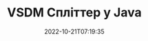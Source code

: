 ---
############################# Static ############################
layout: "auto-gen-merger"
date: 2022-10-21T07:19:35
draft: false
otherformats: docx dot dotm dotx epub html mht mhtml odp ods odt one otp ott pdf pps

############################# Head ############################
head_title: "Розділити VSDM на кілька файлів у Java"
head_description: "Розділіть один файл VSDM на кілька файлів на основі номерів сторінок, інтервалів сторінок, парних чи непарних сторінок за допомогою API об’єднання документів."

############################# Header ############################
title: "VSDM Спліттер у Java"
description: "Розділіть VSDM кількома рядками коду Java."
bg_image: "https://cms.admin.containerize.com/templates/aspose/App_Themes/V3/images/bg/header1.png"
bg_overlay: false
button:
    enable: true
    icon: "fas fa-arrow-down"
    label: "Завантажте безкоштовну пробну версію"
    link: "https://downloads.groupdocs.com/merger/java"

############################# SubMenu ############################
submenu:
    enable: true

    left:
        img_alt: "GroupDocs.Merger for Java"
        image: "https://cms.admin.containerize.com/templates/groupdocs/images/product-logos/90x90-noborder/groupdocs-merger-java.png"
        product: "GroupDocs.Merger"
        platform: "Java"

    middle:
        button:

            # button loop
            - link: "https://apireference.groupdocs.com/merger/java"
              text: "Довідник API"

            # button loop
            - link: "https://github.com/groupdocs-merger"
              text: "Приклади коду"

            # button loop
            - link: "https://products.groupdocs.app/merger/family"
              text: "Живі демонстрації"

            # button loop
            - link: "https://purchase.groupdocs.com/pricing/merger/java"
              text: "Ціноутворення"

    right:
        link_download: "https://downloads.groupdocs.com/merger"
        link_learn: "https://docs.groupdocs.com/merger/java"
        link_buy: "https://purchase.groupdocs.com"

############################# About ############################
about:
    enable: true
    title: "Про API GroupDocs.Merger for Java"
    content: |
        Бібліотека [GroupDocs.Merger for Java](/uk/merger/java/) пропонує просте рішення для безпечного об’єднання та розділення між широким діапазоном форматів документів, включаючи PDF, Microsoft Office (Word, Excel, PowerPoint, OneNote), OpenDocument, HTML, зображення та багато іншого в програмах Java. Додавши лише кілька рядків коду, виконайте кілька операцій з документами, наприклад переміщення, видалення, поворот, заміну, вилучення або зміну орієнтації сторінок у документах. API об’єднання документів також підтримує попередній перегляд сторінок документа як зображення для аналізу структури документа, форматування та вмісту на сторінці.
        
        API GroupDocs.Merger — це правильний вибір для корпоративних рішень, яким потрібні функції розділення файлів. Ці API добре підтримуються на всіх основних операційних системах і платформах, включаючи J2SE 7.0 (1.7), J2SE 8.0 (1.8), Java 10.

############################# Steps ############################
steps:
    enable: true
    title_left: "Розділити VSDM файл за сторінками в Java"
    content_left: |
        [GroupDocs.Merger for Java](/uk/merger/java/) дозволяє розробникам Java легко розділити один файл VSDM на кілька результуючих файлів, реалізувавши кілька простих кроків.
        
        * Ініціалізуйте **SplitOptions** форматом шляху вихідних файлів.
        * Створіть новий екземпляр **Merger** і передайте вихідний шлях до документа як параметр конструктора.
        * Викличте **split** і передайте об’єкт **SplitOptions**, щоб зберегти отримані документи.

    title_right: "Системні вимоги"
    content_right: |
        API GroupDocs.Merger for Java підтримуються на всіх основних платформах і операційних системах. Перш ніж виконувати наведений нижче код, переконайтеся, що у вашій системі встановлено такі передумови.

        * Операційні системи: Microsoft Windows, Linux, MacOS
        * Середовища розробки: NetBeans, IntelliJ IDEA, Eclipse
        * Каркаси: J2SE 7.0 (1.7), J2SE 8.0 (1.8), Java 10
        * Завантажте останню версію GroupDocs.Merger for Java з [Maven](https://repository.groupdocs.com/webapp/#/artifacts/browse/tree/General/repo/com/groupdocs/groupdocs-merger)
         
    code: |
     {{% merger/additional-styles %}}
     {{< merger/code-merger title="Як розділити файл VSDM за допомогою прикладу коду Java">}}

        ```java    
        // Розділіть файл VSDM за допомогою API GroupDocs.Merger для Java
        String filePath = "input.vsdm";
        String filePathOut = "output.vsdm";
        
        // Ініціалізація класу SplitOptions форматом шляху вихідних файлів
        SplitOptions splitOptions = new SplitOptions(filePathOut, new int[] { 3, 6, 8 });

        // Створення екземпляра злиття з вхідним документом VSDM
        Merger merger = new Merger(filePath);

        // Викличте метод split і передайте об’єкт SplitOptions, щоб зберегти отримані документи
        merger.split(splitOptions);
        ```
     {{< /merger/code-merger >}}

############################# Demos ############################
demos:
    enable: true
    title: "Демонстрації в прямому ефірі - розділіть VSDM файл онлайн"
    content: |
       Розділіть файл VSDM прямо зараз, відвідавши веб-сайт [GroupDocs.Merger Live Demos](https://products.groupdocs.app/splitter/vsdm).
       Жива демонстрація має такі переваги.
        
############################# About Formats ############################
about_formats:
    enable: true

############################# More Formats ############################
more_formats:
    enable: true
    title: "Розбитий файл інших форматів"
    content: |
        Java API об’єднання та розділення документів для форматів файлів і зображень. Розділіть деякі популярні формати файлів, як зазначено нижче.

############################# Back to top ###############################
back_to_top:
    enable: true
---